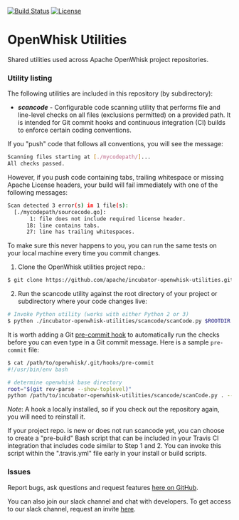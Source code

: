 <!--
#
# Licensed to the Apache Software Foundation (ASF) under one or more
# contributor license agreements.  See the NOTICE file distributed with
# this work for additional information regarding copyright ownership.
# The ASF licenses this file to You under the Apache License, Version 2.0
# (the "License"); you may not use this file except in compliance with
# the License.  You may obtain a copy of the License at
#
#     http://www.apache.org/licenses/LICENSE-2.0
#
# Unless required by applicable law or agreed to in writing, software
# distributed under the License is distributed on an "AS IS" BASIS,
# WITHOUT WARRANTIES OR CONDITIONS OF ANY KIND, either express or implied.
# See the License for the specific language governing permissions and
# limitations under the License.
#
-->

[![Build Status](https://travis-ci.org/apache/incubator-openwhisk-utilities.svg?branch=master)](https://travis-ci.org/apache/incubator-openwhisk-utilities)
[![License](https://img.shields.io/badge/license-Apache--2.0-blue.svg)](http://www.apache.org/licenses/LICENSE-2.0)

# OpenWhisk Utilities

Shared utilities used across Apache OpenWhisk project repositories.

### Utility listing

The following utilities are included in this repository (by subdirectory):

- _**scancode**_ - Configurable code scanning utility that performs file and line-level checks on all files (exclusions permitted) on a provided path. It is intended for Git commit hooks and continuous integration (CI) builds to enforce certain coding conventions.


If you "push" code that follows all conventions, you will see the message:
```bash
Scanning files starting at [./mycodepath/]...
All checks passed.
```
However, if you push code containing tabs, trailing whitespace or missing Apache License headers, your build will fail immediately with one of the following messages:
```bash
Scan detected 3 error(s) in 1 file(s):
  [./mycodepath/sourcecode.go]:
       1: file does not include required license header.
      18: line contains tabs.
      27: line has trailing whitespaces.
```

To make sure this never happens to you, you can run the same tests on your local machine every time you commit changes. 

1. Clone the OpenWhisk utilities project repo.:
```bash
$ git clone https://github.com/apache/incubator-openwhisk-utilities.git
```

2. Run the scancode utility against the root directory of your project or subdirectory where your code changes live:
```bash
# Invoke Python utility (works with either Python 2 or 3)
$ python ./incubator-openwhisk-utilities/scancode/scanCode.py $ROOTDIR
```

It is worth adding a Git [pre-commit hook](https://git-scm.com/book/en/v2/Customizing-Git-Git-Hooks) to automatically run the checks before you can even type in a Git commit message. Here is a sample `pre-commit` file:

```bash
$ cat /path/to/openwhisk/.git/hooks/pre-commit
#!/usr/bin/env bash

# determine openwhisk base directory
root="$(git rev-parse --show-toplevel)"
python /path/to/incubator-openwhisk-utilities/scancode/scanCode.py . --config $root/tools/
```

_Note_: A hook a locally installed, so if you check out the repository again, you will need to reinstall it.

If your project repo. is new or does not run scancode yet, you can choose to create a "pre-build" Bash script that can be included in your Travis CI integration that includes code similar to Step 1 and 2. You can invoke this script within the ".travis.yml" file early in your install or build scripts.

### Issues

Report bugs, ask questions and request features [here on GitHub](../../issues).

You can also join our slack channel and chat with developers. To get access to our slack channel, request an invite [here](http://slack.openwhisk.org).
